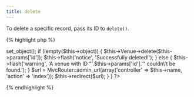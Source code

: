 ```yaml
---
title: delete
---
```

To delete a specific record, pass its ID to `delete()`.

{% highlight php %}
<?php
class AdminVenuesController extends MvcAdminController {

  public function delete() {
    $this->set_object();
    if (!empty($this->object)) {
      $this->Venue->delete($this->params['id']);
      $this->flash('notice', 'Successfully deleted!');
    } else {
      $this->flash('warning', 'A venue with ID "'.$this->params['id'].'" couldn\'t be found.');
    }
    $url = MvcRouter::admin_url(array('controller' => $this->name, 'action' => 'index'));
    $this->redirect($url);
  }

}
?>
{% endhighlight %}